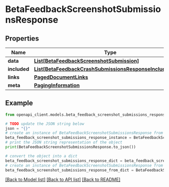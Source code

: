 # BetaFeedbackScreenshotSubmissionsResponse


## Properties

Name | Type | Description | Notes
------------ | ------------- | ------------- | -------------
**data** | [**List[BetaFeedbackScreenshotSubmission]**](BetaFeedbackScreenshotSubmission.md) |  | 
**included** | [**List[BetaFeedbackCrashSubmissionsResponseIncludedInner]**](BetaFeedbackCrashSubmissionsResponseIncludedInner.md) |  | [optional] 
**links** | [**PagedDocumentLinks**](PagedDocumentLinks.md) |  | 
**meta** | [**PagingInformation**](PagingInformation.md) |  | [optional] 

## Example

```python
from openapi_client.models.beta_feedback_screenshot_submissions_response import BetaFeedbackScreenshotSubmissionsResponse

# TODO update the JSON string below
json = "{}"
# create an instance of BetaFeedbackScreenshotSubmissionsResponse from a JSON string
beta_feedback_screenshot_submissions_response_instance = BetaFeedbackScreenshotSubmissionsResponse.from_json(json)
# print the JSON string representation of the object
print(BetaFeedbackScreenshotSubmissionsResponse.to_json())

# convert the object into a dict
beta_feedback_screenshot_submissions_response_dict = beta_feedback_screenshot_submissions_response_instance.to_dict()
# create an instance of BetaFeedbackScreenshotSubmissionsResponse from a dict
beta_feedback_screenshot_submissions_response_from_dict = BetaFeedbackScreenshotSubmissionsResponse.from_dict(beta_feedback_screenshot_submissions_response_dict)
```
[[Back to Model list]](../README.md#documentation-for-models) [[Back to API list]](../README.md#documentation-for-api-endpoints) [[Back to README]](../README.md)


